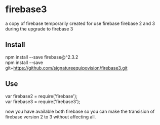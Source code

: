 # firebase3
a copy of firebase temporarily created for use firebase firebase 2 and 3 during the upgrade to firebase 3

## Install

npm install --save firebase@^2.3.2  
npm install --save git+https://github.com/signatureequipovision/firebase3.git  

## Use

var firebase2 = require('firebase');  
var firebase3 = require('firebase3');  

now you have available both firebase so you can make the transision of firebase version 2 to 3 without affecting all.
